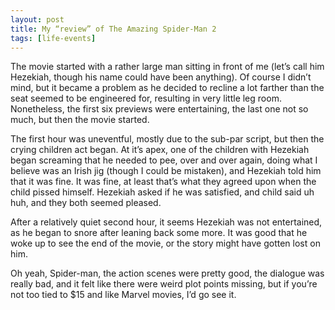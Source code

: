 ```yaml
---
layout: post
title: My “review” of The Amazing Spider-Man 2
tags: [life-events]
---
```


The movie started with a rather large man sitting in front of me (let’s call him Hezekiah, though his name could have been anything). Of course I didn’t mind, but it became a problem as he decided to recline a lot farther than the seat seemed to be engineered for, resulting in very little leg room. Nonetheless, the first six previews were entertaining, the last one not so much, but then the movie started.

The first hour was uneventful, mostly due to the sub-par script, but then the crying children act began. At it’s apex, one of the children with Hezekiah began screaming that he needed to pee, over and over again, doing what I believe was an Irish jig (though I could be mistaken), and Hezekiah told him that it was fine. It was fine, at least that’s what they agreed upon when the child pissed himself. Hezekiah asked if he was satisfied, and child said uh huh, and they both seemed pleased.

After a relatively quiet second hour, it seems Hezekiah was not entertained, as he began to snore after leaning back some more. It was good that he woke up to see the end of the movie, or the story might have gotten lost on him.

Oh yeah, Spider-man, the action scenes were pretty good, the dialogue was really bad, and it felt like there were weird plot points missing, but if you’re not too tied to $15 and like Marvel movies, I’d go see it.

